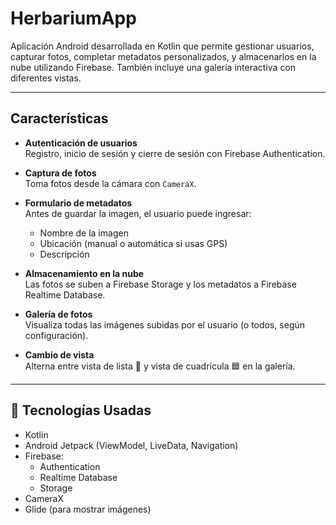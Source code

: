 # HerbariumApp

Aplicación Android desarrollada en Kotlin que permite gestionar usuarios, capturar fotos, completar metadatos personalizados, y almacenarlos en la nube utilizando Firebase. También incluye una galería interactiva con diferentes vistas.

---

## Características

- **Autenticación de usuarios**  
  Registro, inicio de sesión y cierre de sesión con Firebase Authentication.

- **Captura de fotos**  
  Toma fotos desde la cámara con `CameraX`.

- **Formulario de metadatos**  
  Antes de guardar la imagen, el usuario puede ingresar:
  - Nombre de la imagen
  - Ubicación (manual o automática si usas GPS)
  - Descripción

- **Almacenamiento en la nube**  
  Las fotos se suben a Firebase Storage y los metadatos a Firebase Realtime Database.

- **Galería de fotos**  
  Visualiza todas las imágenes subidas por el usuario (o todos, según configuración).

- **Cambio de vista**  
  Alterna entre vista de lista 📃 y vista de cuadrícula 🟦 en la galería.

---

## 🚀 Tecnologías Usadas

- Kotlin
- Android Jetpack (ViewModel, LiveData, Navigation)
- Firebase:
  - Authentication
  - Realtime Database
  - Storage
- CameraX
- Glide (para mostrar imágenes)



